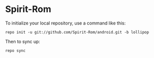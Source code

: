 Spirit-Rom
===========

To initialize your local repository, use a command like this:

    repo init -u git://github.com/Spirit-Rom/android.git -b lollipop

Then to sync up:

    repo sync

